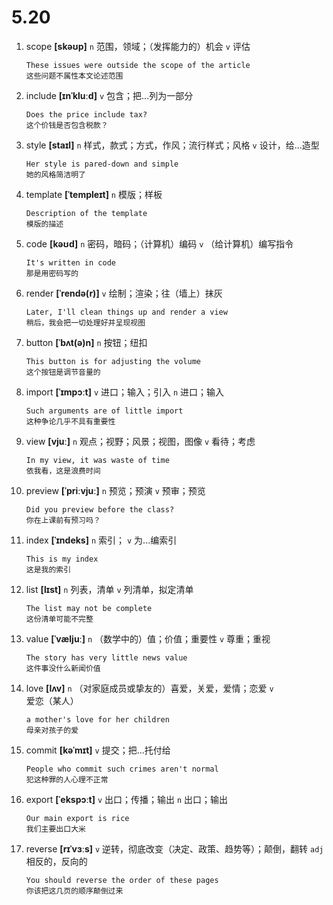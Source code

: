 # 5.20

1. scope **[skəʊp]** `n` 范围，领域；（发挥能力的）机会 `v` 评估

   ```
   These issues were outside the scope of the article
   这些问题不属性本文论述范围
   ```

2. include **[ɪnˈkluːd]** `v` 包含；把...列为一部分

   ```
   Does the price include tax?
   这个价钱是否包含税款？
   ```

3. style **[staɪl]** `n` 样式，款式；方式，作风；流行样式；风格 `v` 设计，给...造型

   ```
   Her style is pared-down and simple
   她的风格简洁明了
   ```

4. template **[ˈtempleɪt]** `n` 模版；样板

   ```
   Description of the template
   模版的描述
   ```

5. code **[kəʊd]** `n` 密码，暗码；（计算机）编码 `v` （给计算机）编写指令

   ```
   It's written in code
   那是用密码写的
   ```

6. render **[ˈrendə(r)]** `v` 绘制；渲染；往（墙上）抹灰

   ```
   Later, I'll clean things up and render a view
   稍后，我会把一切处理好并呈现视图
   ```

7. button **[ˈbʌt(ə)n]** `n` 按钮；纽扣

   ```
   This button is for adjusting the volume
   这个按钮是调节音量的
   ```

8. import **[ˈɪmpɔːt]** `v` 进口；输入；引入 `n` 进口；输入

   ```
   Such arguments are of little import
   这种争论几乎不具有重要性
   ```

9. view **[vjuː]** `n` 观点；视野；风景；视图，图像 `v` 看待；考虑

   ```
   In my view, it was waste of time
   依我看，这是浪费时间
   ```

10. preview **[ˈpriːvjuː]** `n` 预览；预演 `v` 预审；预览

    ```
    Did you preview before the class?
    你在上课前有预习吗？
    ```

11. index **[ˈɪndeks]** `n` 索引； `v` 为...编索引

    ```
    This is my index
    这是我的索引
    ```

12. list **[lɪst]** `n` 列表，清单 `v` 列清单，拟定清单

    ```
    The list may not be complete
    这份清单可能不完整
    ```

13. value **[ˈvæljuː]** `n` （数学中的）值；价值；重要性 `v` 尊重；重视

    ```
    The story has very little news value
    这件事没什么新闻价值
    ```

14. love **[lʌv]** `n` （对家庭成员或挚友的）喜爱，关爱，爱情；恋爱 `v` 爱恋（某人）

    ```
    a mother's love for her children
    母亲对孩子的爱
    ```

15. commit **[kəˈmɪt]** `v` 提交；把...托付给

    ```
    People who commit such crimes aren't normal
    犯这种罪的人心理不正常
    ```

16. export **[ˈekspɔːt]** `v` 出口；传播；输出 `n` 出口；输出

    ```
    Our main export is rice
    我们主要出口大米
    ```

17. reverse **[rɪˈvɜːs]** `v` 逆转，彻底改变（决定、政策、趋势等）；颠倒，翻转 `adj` 相反的，反向的
    ```
    You should reverse the order of these pages
    你该把这几页的顺序颠倒过来
    ```
